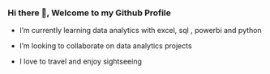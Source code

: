 ### Hi there 👋, Welcome to my Github Profile

- I’m currently learning data analytics with excel, sql , powerbi and python
- I’m looking to collaborate on data analytics projects

- I love to travel and enjoy sightseeing
